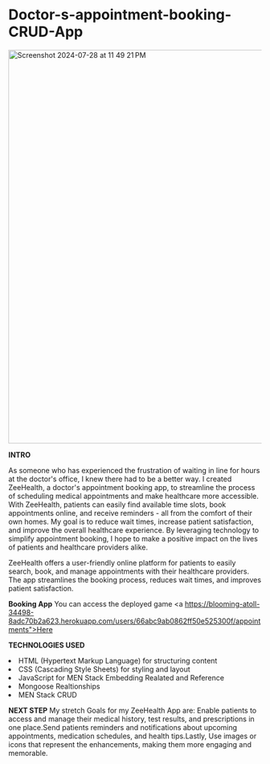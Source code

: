 # Doctor-s-appointment-booking-CRUD-App
<img width="784" alt="Screenshot 2024-07-28 at 11 49 21 PM" src="https://github.com/user-attachments/assets/731c9b80-9c0c-43e7-9c6f-083d03290f75">

**INTRO**

As someone who has experienced the frustration of waiting in line for hours at the doctor's office, I knew there had to be a better way. I created ZeeHealth, a doctor's appointment booking app, to streamline the process of scheduling medical appointments and make healthcare more accessible. With ZeeHealth, patients can easily find available time slots, book appointments online, and receive reminders - all from the comfort of their own homes. My goal is to reduce wait times, increase patient satisfaction, and improve the overall healthcare experience. By leveraging technology to simplify appointment booking, I hope to make a positive impact on the lives of patients and healthcare providers alike.

ZeeHealth offers a user-friendly online platform for patients to easily search, book, and manage appointments with their healthcare providers. The app streamlines the booking process, reduces wait times, and improves patient satisfaction.

**Booking App**
You can access the deployed game <a https://blooming-atoll-34498-8adc70b2a623.herokuapp.com/users/66abc9ab0862ff50e525300f/appointments">Here</a> 

**TECHNOLOGIES USED**

<li>HTML (Hypertext Markup Language) for structuring content</li>
<li>CSS (Cascading Style Sheets) for styling and layout</li>
<li>JavaScript for MEN Stack Embedding Realated and Reference </li>
<li>Mongoose Realtionships</li>
<li>MEN Stack CRUD</li>

**NEXT STEP**
My stretch Goals for my ZeeHealth App are: Enable patients to access and manage their medical history, test results, and prescriptions in one place.Send patients reminders and notifications about upcoming appointments, medication schedules, and health tips.Lastly, Use images or icons that represent the enhancements, making them more engaging and memorable.
